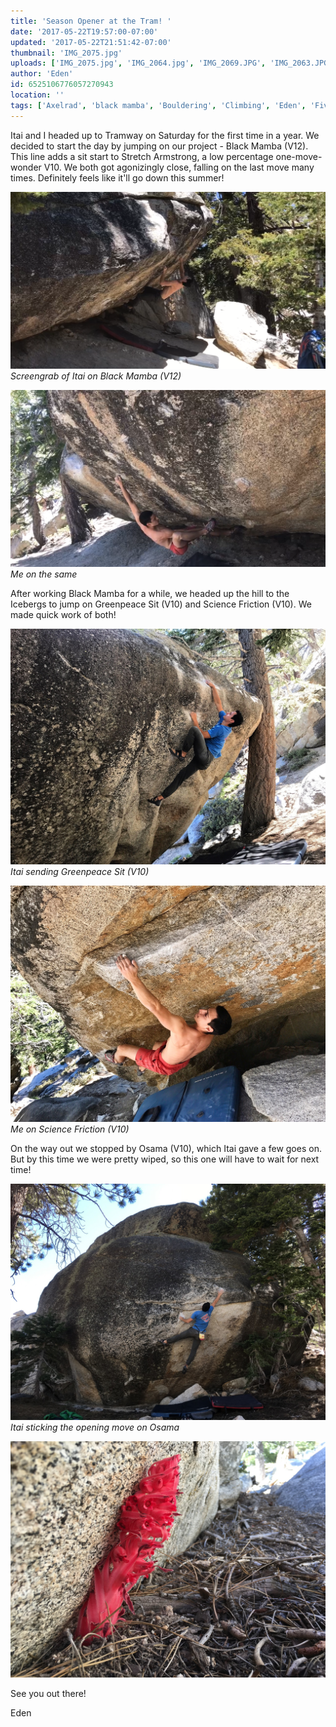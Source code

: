 ```yaml
---
title: 'Season Opener at the Tram! '
date: '2017-05-22T19:57:00-07:00'
updated: '2017-05-22T21:51:42-07:00'
thumbnail: 'IMG_2075.jpg'
uploads: ['IMG_2075.jpg', 'IMG_2064.jpg', 'IMG_2069.JPG', 'IMG_2063.JPG', 'IMG_2058.JPG', 'IMG_2059.JPG']
author: 'Eden'
id: 6525106776057270943
location: ''
tags: ['Axelrad', 'black mamba', 'Bouldering', 'Climbing', 'Eden', 'Five', 'Five Ten', 'granite', 'Itai', 'Ten', 'Tramway']
---
```


Itai and I headed up to Tramway on Saturday for the first time in a year. We decided to start the day by jumping on our project - Black Mamba (V12). This line adds a sit start to Stretch Armstrong, a low percentage one-move-wonder V10. We both got agonizingly close, falling on the last move many times. Definitely feels like it'll go down this summer!

![Screengrab of Itai on Black Mamba (V12)](uploads/IMG_2075.jpg)*Screengrab of Itai on Black Mamba (V12)*

![Me on the same](uploads/IMG_2064.jpg)*Me on the same*

After working Black Mamba for a while, we headed up the hill to the Icebergs to jump on Greenpeace Sit (V10) and Science Friction (V10). We made quick work of both!

![Itai sending Greenpeace Sit (V10)](uploads/IMG_2069.JPG)*Itai sending Greenpeace Sit (V10)*

![Me on Science Friction (V10)](uploads/IMG_2063.JPG)*Me on Science Friction (V10)*

On the way out we stopped by Osama (V10), which Itai gave a few goes on. But by this time we were pretty wiped, so this one will have to wait for next time!

![Itai sticking the opening move on Osama](uploads/IMG_2058.JPG)*Itai sticking the opening move on Osama*

![image alt](uploads/IMG_2059.JPG)

See you out there!

Eden
